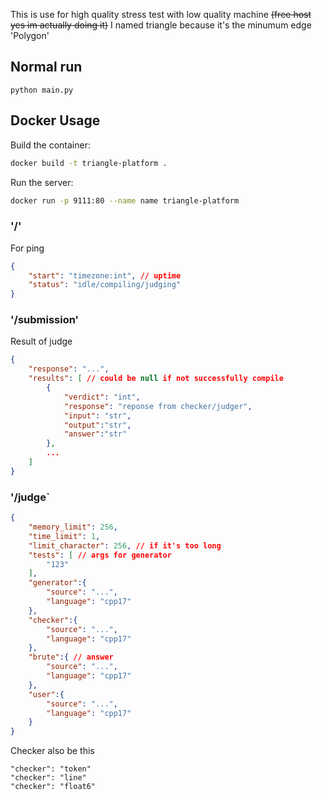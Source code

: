 This is use for high quality stress test with low quality machine ~~(free host yes im actually doing it)~~
I named triangle because it's the minumum edge 'Polygon'

## Normal run
```
python main.py
```

## Docker Usage
Build the container:
```sh
docker build -t triangle-platform .
```

Run the server:
```sh
docker run -p 9111:80 --name name triangle-platform
```

### '/'
For ping
```json
{
    "start": "timezone:int", // uptime
    "status": "idle/compiling/judging"
}
```
### '/submission'
Result of judge
```json
{
    "response": "...",
    "results": [ // could be null if not successfully compile
        {
            "verdict": "int",
            "response": "reponse from checker/judger",
            "input": "str",
            "output":"str",
            "answer":"str"
        },
        ...
    ]
}
```

### '/judge`
```json
{
    "memory_limit": 256,
    "time_limit": 1,
    "limit_character": 256, // if it's too long
    "tests": [ // args for generator
        "123"
    ],
    "generator":{
        "source": "...",
        "language": "cpp17"
    },
    "checker":{
        "source": "...",
        "language": "cpp17"
    },
    "brute":{ // answer
        "source": "...",
        "language": "cpp17"
    },
    "user":{
        "source": "...",
        "language": "cpp17"
    }
}
```

Checker also be this
```
"checker": "token"
"checker": "line"
"checker": "float6"
```
